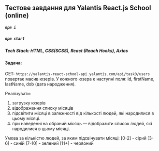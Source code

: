 ## Тестове завдання для Yalantis React.js School (online)

##### `npm i`

##### `npm start`

##### Tech Stack: HTML, CSS(SCSS), React (Reach Hooks), Axios

#### Задача:

GET: `https://yalantis-react-school-api.yalantis.com/api/task0/users` повертає масив юзерів. У кожного юзера є наступні поля: id, firstName, lastName, dob (дата народження).

Реалізувати:

1. загрузку юзерів
2. відображення списку місяців
3. підсвітити місяці в залежності від кількості людей, які народилися в цьому місяці.
4. при наведенні на обраний місяць — відобразити список людей, які народилися в цьому місяці.

Умова за кількістю людей, за яким підсвічувати місяці:
[0-2] - сірий
[3-6] - синій
[7-10] - зелений
[11+] - червоний
